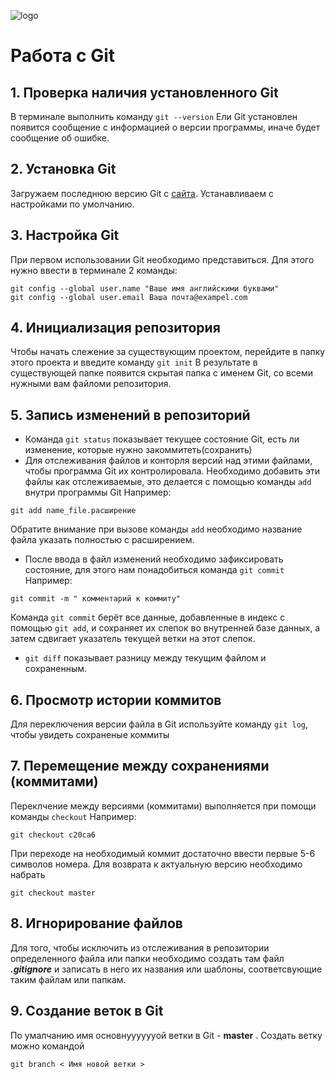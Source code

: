 ![logo](headergit.png)
# Работа с Git

## 1. Проверка наличия установленного Git
В терминале выполнить команду `git --version`
Ели Git установлен появится сообщение с информацией о версии программы, иначе будет сообщение об ошибке.

## 2. Установка Git
Загружаем последнюю версию Git с [сайта](https://git-scm.com/downloads).
Устанавливаем с настройками по умолчанию.

## 3. Настройка Git
При первом использовании Git необходимо представиться.
Для этого нужно ввести в терминале 2 команды:
```
git config --global user.name "Ваше имя английскими буквами"
git config --global user.email Ваша почта@exampel.com
```

## 4. Инициализация репозитория
Чтобы начать слежение за существующим проектом, перейдите в папку этого проекта и введите команду `git init`
В результате в существующей папке появится скрытая папка с именем Git, со всеми нужными вам файломи репозитория.

## 5. Запись изменений в репозиторий
* Команда `git status` показывает текущее состояние Git, есть ли изменение, которые нужно закоммитеть(сохранить)
* Для отслеживания файлов и конторля версий над этими файлами, чтобы программа Git их контролировала.
Необходимо добавить эти файлы как отслеживаемые, это делается с помощью команды `add` внутри программы Git
Например:
```
git add name_file.расширение
```
Обратите внимание при вызове команды `add` необходимо название файла указать полностью с расширением.
* После ввода в файл изменений необходимо зафиксировать состояние, для этого нам понадобиться команда `git commit`
Например:
```
git commit -m " комментарий к коммиту"
```
Команда `git commit` берёт все данные, добавленные в индекс с помощью `git add`, и сохраняет их слепок во внутренней базе данных, а затем сдвигает указатель текущей ветки на этот слепок.
* `git diff` показывает разницу между текущим файлом и сохраненным.

## 6. Просмотр истории коммитов
Для переключения  версии файла в Git используйте команду `git log`, чтобы увидеть сохраненые коммиты 

## 7. Перемещение между сохранениями (коммитами)
Переклчение между версиями (коммитами) выполняется при помощи команды `checkout`
Например:
```
git checkout c20ca6
```
При переходе на необходимый коммит достаточно ввести первые 5-6 символов номера.
Для возврата к актуальную версию необходимо набрать
```
git checkout master
```

## 8. Игнорирование файлов
Для того, чтобы исключить из отслеживания в репозитории определенного файла или папки необходимо создать там файл ***.gitignore*** и записать в него их названия или шаблоны, соответсвующие таким файлам или папкам.

## 9. Создание веток в Git
По умалчанию имя основнyyyyyyой ветки в Git - **master** .
Создать ветку можно командой
```
git branch < Имя новой ветки >
```
